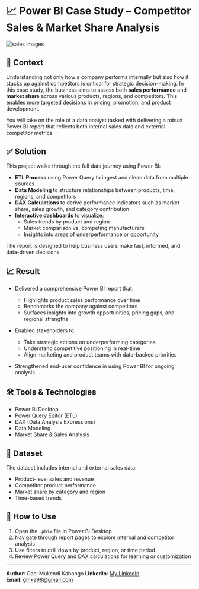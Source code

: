 # 📈 Power BI Case Study – Competitor Sales & Market Share Analysis

![sales images](http://url/to/img.png)

## 🧠 Context

Understanding not only how a company performs internally but also how it stacks up against competitors is critical for strategic decision-making. In this case study, the business aims to assess both **sales performance** and **market share** across various products, regions, and competitors. This enables more targeted decisions in pricing, promotion, and product development.

You will take on the role of a data analyst tasked with delivering a robust Power BI report that reflects both internal sales data and external competitor metrics.

## ✅ Solution

This project walks through the full data journey using Power BI:

- **ETL Process** using Power Query to ingest and clean data from multiple sources
- **Data Modeling** to structure relationships between products, time, regions, and competitors
- **DAX Calculations** to derive performance indicators such as market share, sales growth, and category contribution
- **Interactive dashboards** to visualize:
  - Sales trends by product and region
  - Market comparison vs. competing manufacturers
  - Insights into areas of underperformance or opportunity

The report is designed to help business users make fast, informed, and data-driven decisions.

## 📈 Result

- Delivered a comprehensive Power BI report that:
  - Highlights product sales performance over time
  - Benchmarks the company against competitors
  - Surfaces insights into growth opportunities, pricing gaps, and regional strengths

- Enabled stakeholders to:
  - Take strategic actions on underperforming categories
  - Understand competitive positioning in real-time
  - Align marketing and product teams with data-backed priorities

- Strengthened end-user confidence in using Power BI for ongoing analysis

## 🛠 Tools & Technologies

- Power BI Desktop  
- Power Query Editor (ETL)  
- DAX (Data Analysis Expressions)  
- Data Modeling  
- Market Share & Sales Analysis

## 📁 Dataset

The dataset includes internal and external sales data:
- Product-level sales and revenue
- Competitor product performance
- Market share by category and region
- Time-based trends

## 📎 How to Use

1. Open the `.pbix` file in Power BI Desktop  
2. Navigate through report pages to explore internal and competitor analysis  
3. Use filters to drill down by product, region, or time period  
4. Review Power Query and DAX calculations for learning or customization

---

**Author**: Gael Mukendi Kabongo
**LinkedIn**: [My LinkedIn](https://linkedin.com/in/gael-mukendi-kabongo)  
**Email**: gmka98@gmail.com
